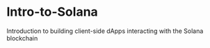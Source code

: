 # Intro-to-Solana
Introduction to building client-side dApps interacting with the Solana blockchain
